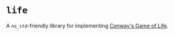# `life`

A `no_std`-friendly library for implementing [Conway's Game of Life](https://www.wikiwand.com/en/Conway%27s_Game_of_Life).

